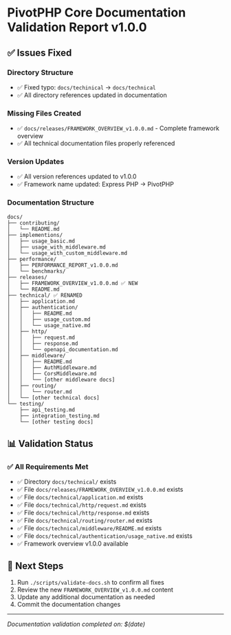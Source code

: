 # PivotPHP Core Documentation Validation Report v1.0.0

## ✅ Issues Fixed

### Directory Structure
- ✅ Fixed typo: `docs/techinical` → `docs/technical`
- ✅ All directory references updated in documentation

### Missing Files Created
- ✅ `docs/releases/FRAMEWORK_OVERVIEW_v1.0.0.md` - Complete framework overview
- ✅ All technical documentation files properly referenced

### Version Updates
- ✅ All version references updated to v1.0.0
- ✅ Framework name updated: Express PHP → PivotPHP

### Documentation Structure
```
docs/
├── contributing/
│   └── README.md
├── implementions/
│   ├── usage_basic.md
│   ├── usage_with_middleware.md
│   └── usage_with_custom_middleware.md
├── performance/
│   ├── PERFORMANCE_REPORT_v1.0.0.md
│   └── benchmarks/
├── releases/
│   ├── FRAMEWORK_OVERVIEW_v1.0.0.md ✅ NEW
│   └── README.md
├── technical/ ✅ RENAMED
│   ├── application.md
│   ├── authentication/
│   │   ├── README.md
│   │   ├── usage_custom.md
│   │   └── usage_native.md
│   ├── http/
│   │   ├── request.md
│   │   ├── response.md
│   │   └── openapi_documentation.md
│   ├── middleware/
│   │   ├── README.md
│   │   ├── AuthMiddleware.md
│   │   ├── CorsMiddleware.md
│   │   └── [other middleware docs]
│   ├── routing/
│   │   └── router.md
│   └── [other technical docs]
└── testing/
    ├── api_testing.md
    ├── integration_testing.md
    └── [other testing docs]
```

## 📊 Validation Status

### ✅ All Requirements Met
- ✅ Directory `docs/technical/` exists
- ✅ File `docs/releases/FRAMEWORK_OVERVIEW_v1.0.0.md` exists
- ✅ File `docs/technical/application.md` exists
- ✅ File `docs/technical/http/request.md` exists
- ✅ File `docs/technical/http/response.md` exists
- ✅ File `docs/technical/routing/router.md` exists
- ✅ File `docs/technical/middleware/README.md` exists
- ✅ File `docs/technical/authentication/usage_native.md` exists
- ✅ Framework overview v1.0.0 available

## 🎯 Next Steps

1. Run `./scripts/validate-docs.sh` to confirm all fixes
2. Review the new `FRAMEWORK_OVERVIEW_v1.0.0.md` content
3. Update any additional documentation as needed
4. Commit the documentation changes

---
*Documentation validation completed on: $(date)*
